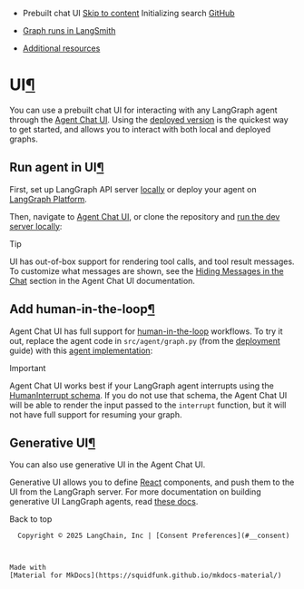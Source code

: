 - Prebuilt chat UI [Skip to content](#ui) Initializing search [GitHub](https://github.com/langchain-ai/langgraph)

- [Graph runs in LangSmith](../../how-tos/run-id-langsmith/)

- [Additional resources](../../additional-resources/)

[](https://github.com/langchain-ai/langgraph/edit/main/docs/docs/agents/ui.md)

# UI[¶](#ui)

You can use a prebuilt chat UI for interacting with any LangGraph agent through the [Agent Chat UI](https://github.com/langchain-ai/agent-chat-ui). Using the [deployed version](https://agentchat.vercel.app) is the quickest way to get started, and allows you to interact with both local and deployed graphs.

## Run agent in UI[¶](#run-agent-in-ui)

First, set up LangGraph API server [locally](../../tutorials/langgraph-platform/local-server/) or deploy your agent on [LangGraph Platform](https://langchain-ai.github.io/langgraph/cloud/quick_start/).

Then, navigate to [Agent Chat UI](https://agentchat.vercel.app), or clone the repository and [run the dev server locally](https://github.com/langchain-ai/agent-chat-ui?tab=readme-ov-file#setup):

Tip

UI has out-of-box support for rendering tool calls, and tool result messages. To customize what messages are shown, see the [Hiding Messages in the Chat](https://github.com/langchain-ai/agent-chat-ui?tab=readme-ov-file#hiding-messages-in-the-chat) section in the Agent Chat UI documentation.

## Add human-in-the-loop[¶](#add-human-in-the-loop)

Agent Chat UI has full support for [human-in-the-loop](../../concepts/human_in_the_loop/) workflows. To try it out, replace the agent code in `src/agent/graph.py` (from the [deployment](../../tutorials/langgraph-platform/local-server/) guide) with this [agent implementation](../../how-tos/human_in_the_loop/add-human-in-the-loop/#add-interrupts-to-any-tool):

Important

Agent Chat UI works best if your LangGraph agent interrupts using the [HumanInterrupt schema](https://langchain-ai.github.io/langgraph/reference/prebuilt/#langgraph.prebuilt.interrupt.HumanInterrupt). If you do not use that schema, the Agent Chat UI will be able to render the input passed to the `interrupt` function, but it will not have full support for resuming your graph.

## Generative UI[¶](#generative-ui)

You can also use generative UI in the Agent Chat UI.

Generative UI allows you to define [React](https://react.dev/) components, and push them to the UI from the LangGraph server. For more documentation on building generative UI LangGraph agents, read [these docs](https://langchain-ai.github.io/langgraph/cloud/how-tos/generative_ui_react/).

  Back to top

      Copyright © 2025 LangChain, Inc | [Consent Preferences](#__consent)



    Made with
    [Material for MkDocs](https://squidfunk.github.io/mkdocs-material/)

[](https://langchain-ai.github.io/langgraphjs/)
[](https://github.com/langchain-ai/langgraph)
[](https://twitter.com/LangChainAI)